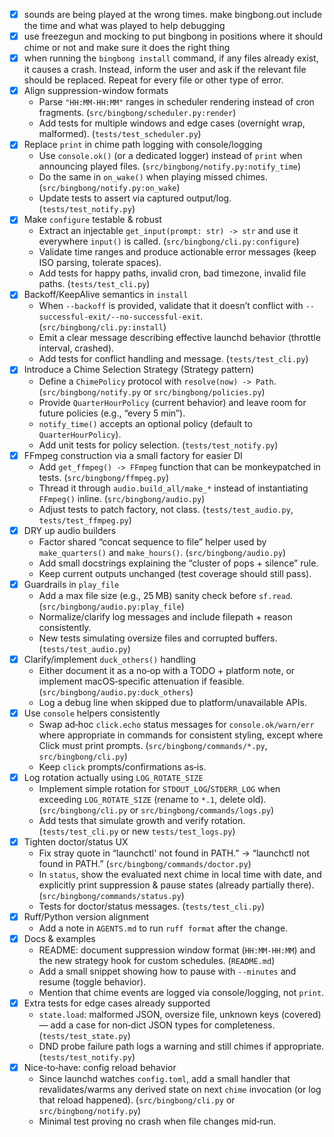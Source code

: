 - [x] sounds are being played at the wrong times. make bingbong.out include the time and what was played to help debugging
- [x] use freezegun and mocking to put bingbong in positions where it should chime or not and make sure it does the right thing
- [x] when running the `bingbong install` command, if any files already exist, it causes a crash. Instead, inform the user and ask if the relevant file should be replaced. Repeat for every file or other type of error.
- [x] Align suppression-window formats
  - Parse `"HH:MM-HH:MM"` ranges in scheduler rendering instead of cron fragments. (`src/bingbong/scheduler.py:render`)
  - Add tests for multiple windows and edge cases (overnight wrap, malformed). (`tests/test_scheduler.py`)
- [x] Replace `print` in chime path logging with console/logging
  - Use `console.ok()` (or a dedicated logger) instead of `print` when announcing played files. (`src/bingbong/notify.py:notify_time`)
  - Do the same in `on_wake()` when playing missed chimes. (`src/bingbong/notify.py:on_wake`)
  - Update tests to assert via captured output/log. (`tests/test_notify.py`)
- [x] Make `configure` testable & robust
  - Extract an injectable `get_input(prompt: str) -> str` and use it everywhere `input()` is called. (`src/bingbong/cli.py:configure`)
  - Validate time ranges and produce actionable error messages (keep ISO parsing, tolerate spaces).
  - Add tests for happy paths, invalid cron, bad timezone, invalid file paths. (`tests/test_cli.py`)
- [x] Backoff/KeepAlive semantics in `install`
  - When `--backoff` is provided, validate that it doesn’t conflict with `--successful-exit/--no-successful-exit`. (`src/bingbong/cli.py:install`)
  - Emit a clear message describing effective launchd behavior (throttle interval, crashed).
  - Add tests for conflict handling and message. (`tests/test_cli.py`)
- [x] Introduce a Chime Selection Strategy (Strategy pattern)
  - Define a `ChimePolicy` protocol with `resolve(now) -> Path`. (`src/bingbong/notify.py` or `src/bingbong/policies.py`)
  - Provide `QuarterHourPolicy` (current behavior) and leave room for future policies (e.g., “every 5 min”).
  - `notify_time()` accepts an optional policy (default to `QuarterHourPolicy`).
  - Add unit tests for policy selection. (`tests/test_notify.py`)
- [x] FFmpeg construction via a small factory for easier DI
  - Add `get_ffmpeg() -> FFmpeg` function that can be monkeypatched in tests. (`src/bingbong/ffmpeg.py`)
  - Thread it through `audio.build_all/make_*` instead of instantiating `FFmpeg()` inline. (`src/bingbong/audio.py`)
  - Adjust tests to patch factory, not class. (`tests/test_audio.py`, `tests/test_ffmpeg.py`)
- [x] DRY up audio builders
  - Factor shared “concat sequence to file” helper used by `make_quarters()` and `make_hours()`. (`src/bingbong/audio.py`)
  - Add small docstrings explaining the “cluster of pops + silence” rule.
  - Keep current outputs unchanged (test coverage should still pass).
- [x] Guardrails in `play_file`
  - Add a max file size (e.g., 25 MB) sanity check before `sf.read`. (`src/bingbong/audio.py:play_file`)
  - Normalize/clarify log messages and include filepath + reason consistently.
  - New tests simulating oversize files and corrupted buffers. (`tests/test_audio.py`)
- [x] Clarify/implement `duck_others()` handling
  - Either document it as a no‑op with a TODO + platform note, or implement macOS‑specific attenuation if feasible. (`src/bingbong/audio.py:duck_others`)
  - Log a debug line when skipped due to platform/unavailable APIs.
- [x] Use `console` helpers consistently
  - Swap ad‑hoc `click.echo` status messages for `console.ok/warn/err` where appropriate in commands for consistent styling, except where Click must print prompts. (`src/bingbong/commands/*.py`, `src/bingbong/cli.py`)
  - Keep `click` prompts/confirmations as‑is.
- [x] Log rotation actually using `LOG_ROTATE_SIZE`
  - Implement simple rotation for `STDOUT_LOG`/`STDERR_LOG` when exceeding `LOG_ROTATE_SIZE` (rename to `*.1`, delete old). (`src/bingbong/cli.py` or `src/bingbong/commands/logs.py`)
  - Add tests that simulate growth and verify rotation. (`tests/test_cli.py` or new `tests/test_logs.py`)
- [x] Tighten doctor/status UX
  - Fix stray quote in “launchctl' not found in PATH.” → “launchctl not found in PATH.” (`src/bingbong/commands/doctor.py`)
  - In `status`, show the evaluated next chime in local time with date, and explicitly print suppression & pause states (already partially there). (`src/bingbong/commands/status.py`)
  - Tests for doctor/status messages. (`tests/test_cli.py`)
- [x] Ruff/Python version alignment
  - Add a note in `AGENTS.md` to run `ruff format` after the change.
- [x] Docs & examples
  - README: document suppression window format (`HH:MM-HH:MM`) and the new strategy hook for custom schedules. (`README.md`)
  - Add a small snippet showing how to pause with `--minutes` and resume (toggle behavior).
  - Mention that chime events are logged via console/logging, not `print`.
- [x] Extra tests for edge cases already supported
  - `state.load`: malformed JSON, oversize file, unknown keys (covered) — add a case for non‑dict JSON types for completeness. (`tests/test_state.py`)
  - DND probe failure path logs a warning and still chimes if appropriate. (`tests/test_notify.py`)
- [x] Nice-to‑have: config reload behavior
  - Since launchd watches `config.toml`, add a small handler that revalidates/warms any derived state on next `chime` invocation (or log that reload happened). (`src/bingbong/cli.py` or `src/bingbong/notify.py`)
  - Minimal test proving no crash when file changes mid‑run.
